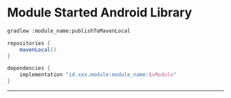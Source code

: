# Module Started Android Library

```bash
gradlew :module_name:publishToMavenLocal
```

```gradle
repositories {
    mavenLocal()
}

dependencies {
    implementation "id.xxx.module:module_name:$vModule"
}
```

---